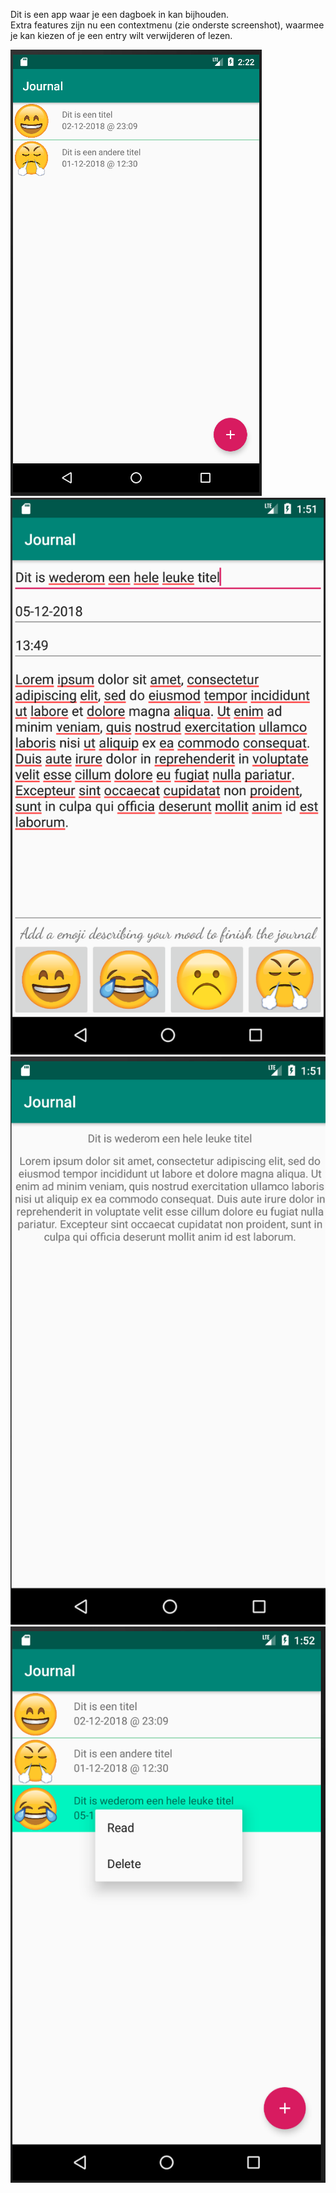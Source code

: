 Dit is een app waar je een dagboek in kan bijhouden.    
Extra features zijn nu een contextmenu (zie onderste screenshot), waarmee je kan kiezen of 
je een entry wilt verwijderen of lezen.


![Homescreen](screen1.png)
![Inpuscreen](screen2.png)
![Lookscreen](screen3.png)
![Contextmenu](screen4.png)